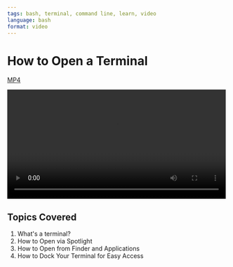 ```yaml
---
tags: bash, terminal, command line, learn, video
language: bash
format: video
---
```


# How to Open a Terminal
[MP4](http://flatiron-videos.s3.amazonaws.com/ironboard/how-to-open-terminal.mp4)

<video controls width="100%">
  <source src="http://flatiron-videos.s3.amazonaws.com/ironboard/how-to-open-terminal.mp4" type="video/mp4" >
    Your browser does not support the video tag. We recommend using Chrome
</video>


## Topics Covered

1. What's a terminal?
2. How to Open via Spotlight
3. How to Open from Finder and Applications
4. How to Dock Your Terminal for Easy Access

